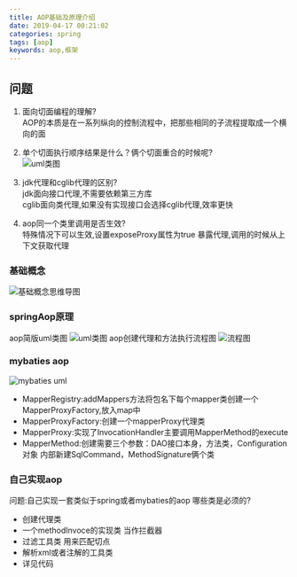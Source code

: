 ```yaml
---
title: AOP基础及原理介绍
date: 2019-04-17 00:21:02
categories: spring
tags: [aop]
keywords: aop,框架
---
```


## 问题
1. 面向切面编程的理解?  
AOP的本质是在一系列纵向的控制流程中，把那些相同的子流程提取成一个横向的面

<!--more--> 

2. 单个切面执行顺序结果是什么？俩个切面重合的时候呢?  
![uml类图](images/zzz.jpg)

3. jdk代理和cglib代理的区别?  
jdk面向接口代理,不需要依赖第三方库  
cglib面向类代理,如果没有实现接口会选择cglib代理,效率更快  

4. aop同一个类里调用是否生效?  
特殊情况下可以生效,设置exposeProxy属性为true 暴露代理,调用的时候从上下文获取代理  

### 基础概念
![基础概念思维导图](images/concept.png)

### springAop原理
aop简版uml类图
![uml类图](images/ccc.png)
aop创建代理和方法执行流程图
![流程图](images/333.png)

### mybaties aop
![mybaties uml](images/mybaties.png)
* MapperRegistry:addMappers方法将包名下每个mapper类创建一个MapperProxyFactory,放入map中
* MapperProxyFactory:创建一个mapperProxy代理类
* MapperProxy:实现了InvocationHandler主要调用MapperMethod的execute
* MapperMethod:创建需要三个参数：DAO接口本身，方法类，Configuration对象 内部新建SqlCommand，MethodSignature俩个类

### 自己实现aop
问题:自己实现一套类似于spring或者mybaties的aop 哪些类是必须的?
* 创建代理类
* 一个methodInvoce的实现类 当作拦截器
* 过滤工具类 用来匹配切点
* 解析xml或者注解的工具类
* 详见代码

